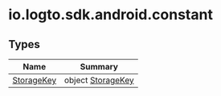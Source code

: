 # io.logto.sdk.android.constant


## Types

| Name | Summary |
|---|---|
| [StorageKey](-storage-key/index.md) | object [StorageKey](-storage-key/index.md) |
